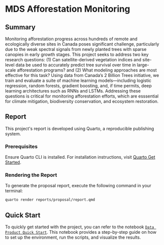 # MDS Afforestation Monitoring

## Summary

Monitoring afforestation progress across hundreds of remote and ecologically diverse sites in Canada poses significant challenge, particularly due to the weak spectral signals from newly planted trees with sparse canopies in early growth stages. This project seeks to address two key research questions: (1) Can satellite-derived vegetation indices and site-level data be used to accurately predict tree survival over time in large-scale afforestation programs? and (2) What modeling approaches are most effective for this task? Using data from Canada’s 2 Billion Trees initiative, we train and evaluate a suite of machine learning models—including logistic regression, random forests, gradient boosting, and, if time permits, deep learning architectures such as RNNs and LSTMs. Addressing these questions is critical for monitoring afforestation efforts, which are esssential for climate mitigation, biodiversity conservation, and ecosystem restoration.

## Report

This project's report is developed using Quarto, a reproducible publishing system.

### Prerequisites

Ensure Quarto CLI is installed. For installation instructions, visit [Quarto Get Started](https://quarto.org/docs/get-started/).

### Rendering the Report

To generate the proposal report, execute the following command in your terminal:

```bash
quarto render reports/proposal/report.qmd
```

## Quick Start

To quickly get started with the project, you can refer to the notebook [`Data Product Quick Start`](./notebooks/data_product_quickstart.ipynb). This notebook provides a step-by-step guide on how to set up the environment, run the scripts, and visualize the results.
